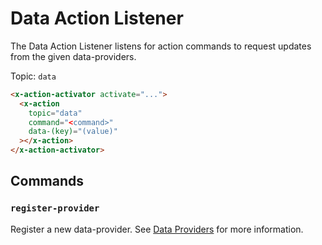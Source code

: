 # Data Action Listener

The Data Action Listener listens for action commands to request updates from the
given data-providers.

Topic: `data`

```html
<x-action-activator activate="...">
  <x-action
    topic="data"
    command="<command>"
    data-(key)="(value)"
  ></x-action>
</x-action-activator>
```

## Commands

### `register-provider`

Register a new data-provider. See [Data Providers](/data/providers) for more information.
